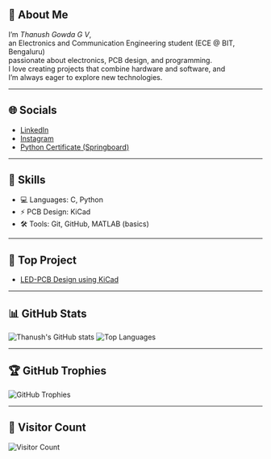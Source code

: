 ## 👋 About Me

I’m *Thanush Gowda G V*,<br> an Electronics and Communication Engineering student (ECE @ BIT, Bengaluru)<br> passionate about electronics, PCB design, and programming. <br>I love creating projects that combine hardware and software, and <br> I’m always eager to explore new technologies.

---

## 🌐 Socials

- [LinkedIn](https://www.linkedin.com/in/thanushgowdagv)
- [Instagram](https://www.instagram.com/thanushgowdagv)
- [Python Certificate (Springboard)](https://infyspringboard.onwingspan.com/web/en/app/toc/lex_auth_012847165346365440267_shared/overview)

---

## 🧰 Skills

- 💻 Languages: C, Python  
- ⚡ PCB Design: KiCad  
- 🛠 Tools: Git, GitHub, MATLAB (basics)

---

## 📌 Top Project

- [LED-PCB Design using KiCad](https://github.com/thanushgowdagv/LED-PCB)

---

## 📊 GitHub Stats

![Thanush's GitHub stats](https://github-readme-stats.vercel.app/api?username=thanushgowdagv&show_icons=true&theme=radical)
![Top Languages](https://github-readme-stats.vercel.app/api/top-langs/?username=thanushgowdagv&layout=compact&theme=radical)

---

## 🏆 GitHub Trophies

![GitHub Trophies](https://github-profile-trophy.vercel.app/?username=thanushgowdagv&theme=darkhub&no-frame=true&no-bg=true&margin-w=4)

---

## 👀 Visitor Count

![Visitor Count](https://komarev.com/ghpvc/?username=thanushgowdagv&color=blue&style=flat)
